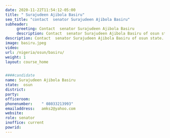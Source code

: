 ```yaml
---
date: 2020-11-22T11:54:12-05:00
title: " Surajudeen Ajibola Basiru"
seo_title: "contact  senator Surajudeen Ajibola Basiru"
subheader:
     greeting: Contact  senator Surajudeen Ajibola Basiru 
     description: Contact  senator Surajudeen Ajibola Basiru of osun state. Contact information for  senator Surajudeen Ajibola Basiru includes email address, phone number, and mailing address.
description: Contact  senator Surajudeen Ajibola Basiru of osun state. Contact information for  senator Surajudeen Ajibola Basiru includes email address, phone number, and mailing address.
image: basiru.jpeg
video: 
url: /nigeria/osun/basiru/
weight: 1
layout: course_home


####candidate
name: Surajudeen Ajibola Basiru
state:	osun
district: 
party:	
officeroom:	
phonenumber:	" 08033213993"
emailaddress:	amks2@yahoo.com
website:	
role: senator
inoffice: current
powrid: 
---
```


